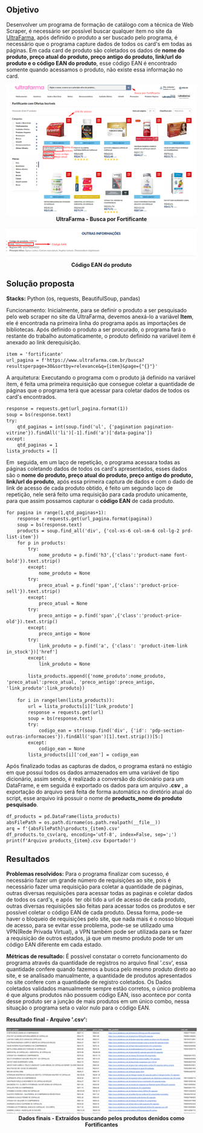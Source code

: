 ## Objetivo
Desenvolver um programa de formação de catálogo com a técnica de Web Scraper, é necessário ser possível buscar qualquer item no site da [UltraFarma](https://www.ultrafarma.com.br/), após definido o produto a ser buscado pelo programa, é necessário que o programa capture dados de todos os card's em todas as páginas. Em cada card de produto são coletados os dados de <b>nome do produto, preço atual do produto, preço antigo do produto, link/url do produto e o código EAN do produto</b>, esse código EAN é encontrado somente quando acessamos o produto, não existe essa informação no card.

<p align="center">
  <img  src="prints/1_busca_por_fortificante.png"><br>
  <b>UltraFarma - Busca por Fortificante</b>
</p>

<p align="center">
  <img  src="prints/2_codigo_ean_acessando_produto.png"><br>
  <b>Código EAN do produto</b>
</p>


## Solução proposta
<b>Stacks:</b> Python (os, requests, BeautifulSoup, pandas)

Funcionamento:
Inicialmente, para se definir o produto a ser pesquisado pelo web scraper no site da UltraFarma, devemos anexá-lo a variável <b>Item</b>, ele é encontrada na primeira linha do programa após as importações de bibliotecas. Após definido o produto a ser procurado, o programa fará o restante do trabalho automaticamente,  o produto definido na variável item é anexado ao link derequisição. 
```
item = 'fortificante'
url_pagina = f'https://www.ultrafarma.com.br/busca?resultsperpage=30&sortby=relevance&q={item}&page={"{}"}'
```
A arquitetura:
Executando o programa com o produto já definido na variável item, é feita uma primeira requisição que consegue coletar a quantidade de páginas que o programa terá que acessar para coletar dados de todos os card's encontrados.
```
response = requests.get(url_pagina.format(1))
soup = bs(response.text)
try:
    qtd_paginas = int(soup.find('ul', {'pagination pagination-vitrine'}).findAll('li')[-1].find('a')['data-pagina'])
except:
    qtd_paginas = 1
lista_products = []
```
Em  seguida, em um laço de repetição, o programa acessara todas as páginas coletando dados de todos os card's apresentados, esses dados são o <b>nome do produto, preço atual do produto, preço antigo do produto, link/url do produto</b>, após essa primeira captura de dados e com o dado de link de acesso de cada produto obtido, é feito um segundo laço de repetição, nele será feito uma requisição para cada produto unicamente, para que assim possamos capturar o <b>código EAN</b>  de cada produto.
```
for pagina in range(1,qtd_paginas+1):
    response = requests.get(url_pagina.format(pagina))
    soup = bs(response.text)
    products = soup.find_all('div', {'col-xs-6 col-sm-6 col-lg-2 prd-list-item'})
    for p in products:
        try:
            nome_produto = p.find('h3',{'class':'product-name font-bold'}).text.strip()
        except:
            nome_produto = None
        try:
            preco_atual = p.find('span',{'class':'product-price-sell'}).text.strip()
        except:
            preco_atual = None
        try:
            preco_antigo = p.find('span',{'class':'product-price-old'}).text.strip()
        except:
            preco_antigo = None
        try:
            link_produto = p.find('a', {'class': 'product-item-link in_stock'})['href']
        except:
            link_produto = None
        
        lista_products.append({'nome_produto':nome_produto, 'preco_atual':preco_atual, 'preco_antigo':preco_antigo, 'link_produto':link_produto})

    for i in range(len(lista_products)):
        url = lista_products[i]['link_produto']
        response = requests.get(url)
        soup = bs(response.text)
        try:
            codigo_ean = str(soup.find('div', {'id': 'pdp-section-outras-informacoes'}).findAll('span')[1].text.strip())[5:]
        except:
            codigo_ean = None
        lista_products[i]['cod_ean'] = codigo_ean
```
Após finalizado todas as capturas de dados, o programa estará no estágio em que possui todos os dados armazenados em uma variável de tipo dicionário, assim sendo, é realizado a conversão do dicionário para um DataFrame, e em seguida é exportado os dados para um arquivo <b>.csv</b> , a exportação do arquivo será feita de forma automática no diretório atual do script, esse arquivo irá possuir o nome de <b>products_nome do produto pesquisado</b>.

```
df_products = pd.DataFrame(lista_products)
absFilePath = os.path.dirname(os.path.realpath(__file__))
arq = f'{absFilePath}\products_{item}.csv'
df_products.to_csv(arq, encoding='utf-8', index=False, sep=';')
print(f'Arquivo products_{item}.csv Exportado!')
```


## Resultados
<b>Problemas resolvidos:</b> Para o programa finalizar com sucesso, é necessário fazer um grande número de requisições ao site, pois é necessário fazer uma requisição para coletar a quantidade de páginas, outras diversas requisições para acessar todas as paginas e coletar dados de todos os card's, e após  ter obi tido a url de acesso de cada produto, outras diversas requisições são feitas para acessar todos os produtos e ser possível coletar o código EAN de cada produto. Dessa forma, pode-se haver o bloqueio de requisições pelo site, que nada mais é o nosso bloquei de acesso, para se evitar esse problema, pode-se se utilizado uma VPN(Rede Privada Virtual), a VPN também pode ser utilizada para se fazer a requisição de outros estados, já que um mesmo produto pode ter um código EAN diferente em cada estado.


<b>Métricas de resultado:</b> É possível constatar o correto funcionamento do programa através da quantidade de registros no arquivo final '.csv', essa quantidade confere quando fazemos a busca pelo mesmo produto direto ao site, e se analisado manualmente, a quantidade de produtos apresentados no site confere com a quantidade de registro coletados. Os Dados coletados validados manualmente sempre estão corretos, o único problema é que alguns produtos não possuem código EAN, isso acontece por conta desse produto ser a junção de mais produtos em um único combo, nessa situação o programa seta o valor nulo para o código EAN.


<b>Resultado final - Arquivo '.csv':</b>

<p align="center">
  <img  src="prints/planilha_final_fortificante.png"><br>
  <b>Dados finais - Extraídos buscando pelos produtos denidos como Fortificantes</b>
</p>
